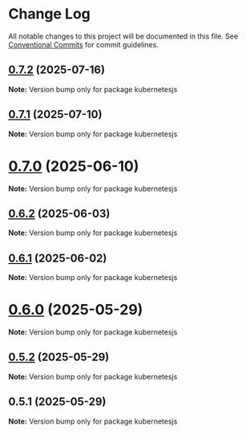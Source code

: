 # Change Log

All notable changes to this project will be documented in this file.
See [Conventional Commits](https://conventionalcommits.org) for commit guidelines.

## [0.7.2](https://github.com/hyperweb-io/kubernetesjs/compare/kubernetesjs@0.7.1...kubernetesjs@0.7.2) (2025-07-16)

**Note:** Version bump only for package kubernetesjs





## [0.7.1](https://github.com/hyperweb-io/kubernetesjs/compare/kubernetesjs@0.7.0...kubernetesjs@0.7.1) (2025-07-10)

**Note:** Version bump only for package kubernetesjs





# [0.7.0](https://github.com/hyperweb-io/kubernetesjs/compare/kubernetesjs@0.6.2...kubernetesjs@0.7.0) (2025-06-10)

**Note:** Version bump only for package kubernetesjs





## [0.6.2](https://github.com/hyperweb-io/kubernetesjs/compare/kubernetesjs@0.6.1...kubernetesjs@0.6.2) (2025-06-03)

**Note:** Version bump only for package kubernetesjs





## [0.6.1](https://github.com/hyperweb-io/kubernetesjs/compare/kubernetesjs@0.6.0...kubernetesjs@0.6.1) (2025-06-02)

**Note:** Version bump only for package kubernetesjs





# [0.6.0](https://github.com/hyperweb-io/kubernetesjs/compare/kubernetesjs@0.5.2...kubernetesjs@0.6.0) (2025-05-29)

**Note:** Version bump only for package kubernetesjs





## [0.5.2](https://github.com/hyperweb-io/kubernetesjs/compare/kubernetesjs@0.5.1...kubernetesjs@0.5.2) (2025-05-29)

**Note:** Version bump only for package kubernetesjs





## 0.5.1 (2025-05-29)

**Note:** Version bump only for package kubernetesjs
